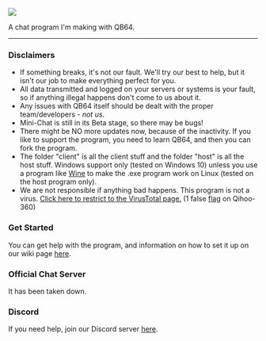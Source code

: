 ![](https://i.ibb.co/kyFgjpj/68747470733a2f2f692e7667792e6d652f496377456a732e706e67-1.png)

A chat program I'm making with QB64. 

------

### Disclaimers
* If something breaks, it's not our fault. We'll try our best to help, but it isn't our job to make everything perfect for you.
* All data transmitted and logged on your servers or systems is your fault, so if anything illegal happens don't come to us about it.
* Any issues with QB64 itself should be dealt with the proper team/developers - *not us*.
* Mini-Chat is still in its Beta stage, so there may be bugs!
* There might be NO more updates now, because of the inactivity. If you like to support the program, you need to learn QB64, and then you can fork the program.
* The folder "client" is all the client stuff and the folder "host" is all the host stuff. Windows support only (tested on Windows 10) unless you use a program like [Wine](https://www.winehq.org/) to make the .exe program work on Linux (tested on the host program only).
* We are not responsible if anything bad happens. This program is not a virus. [Click here to restrict to the VirusTotal page.](https://virustotal.com/gui/file-analysis/NTE5ZGY4ZTg5ODE0Zjg5N2M0YjI3NzVmYTkzMTg4ZTM6MTU3OTAzNDI2Nw==/detection) (1 false [flag](https://www.google.com/search?q=Virus.vbs.qexvmc.1065+Qihoo-360) on Qihoo-360)

### Get Started
You can get help with the program, and information on how to set it up on our wiki page [here](https://github.com/real2two/littlechat/wiki).

### Official Chat Server
It has been taken down.

### Discord
If you need help, join our Discord server [here](https://discord.gg/T3qS4Y4).
